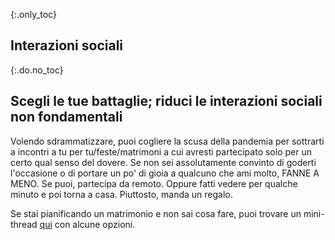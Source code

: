 {:.only_toc}
## Interazioni sociali

{:.do.no_toc}
## Scegli le tue battaglie; riduci le interazioni sociali non fondamentali

Volendo sdrammatizzare, puoi cogliere la scusa della pandemia per sottrarti a incontri a tu per tu/feste/matrimoni a cui avresti partecipato solo per un certo qual senso del dovere. Se non sei assolutamente convinto di goderti l'occasione o di portare un po' di gioia a qualcuno che ami molto, FANNE A MENO.
Se puoi, partecipa da remoto. Oppure fatti vedere per qualche minuto e poi torna a casa. Piuttosto, manda un regalo.

Se stai pianificando un matrimonio e non sai cosa fare, puoi trovare un mini-thread [qui](https://twitter.com/figgyjam/status/1236997165626478593) con alcune opzioni.
